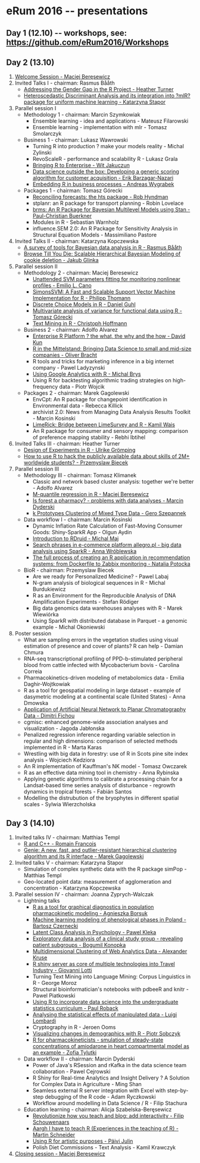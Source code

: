# eRum 2016 -- presentations

## Day 1 (12.10) -- workshops, see: https://github.com/eRum2016/Workshops

## Day 2 (13.10)

1. [Welcome Session - Maciej Beręsewicz](https://github.com/eRum2016/Presentations-participants/blob/master/13.10/Welcome%20session/erum-2016-basic.pdf)
2. Invited Talks I - chairman: Rasmus Bååth
	+ [Addressing the Gender Gap in the R Project - Heather Turner](https://cdn.rawgit.com/eRum2016/Presentations-participants/master/13.10/Invited%20Talks%201/Addressing_the_Gender_Gap_in_the_R_Project-Heather_Turner.html)
	+ [Heteroscedastic Discriminant Analysis and its integration into ?mlR? package for uniform machine learning - Katarzyna Stapor](https://github.com/eRum2016/Presentations-participants/blob/master/13.10/Invited%20Talks%201/KStapor-Poznan0.pdf)
3. Parallel session I
	+ Methodology 1 - chairman: Marcin Szymkowiak
		+ Ensemble learning - idea and applications - Mateusz Filarowski
		+ Ensemble learning - implementation with mlr - Tomasz Smolarczyk
	+ Business 1  - chairman: Lukasz Wawrowski
		+ Turning R into production ? make your models reality - Michal Zylinski
		+ RevoScaleR - performance and scalability R - Lukasz Grala
		+ [Bringing R to Enterprise - Wit Jakuczun ](https://github.com/eRum2016/Presentations-participants/blob/master/13.10/Business%201/eRum_Bringing_R_to_Enterprise_final.pdf)
		+ [Data science outside the box: Developing a generic scoring algorithm for customer acquisition - Erik Barzagar-Nazari](https://github.com/eRum2016/Presentations-participants/blob/master/13.10/Business%201/eRum2016_data_science_outside_the_box_erik_barzagar_nazari.pdf)
		+ [Embedding R in business processes - Andreas Wygrabek](https://github.com/eRum2016/Presentations-participants/blob/master/13.10/Business%201/analytics_final.pptx)
	+ Packages 1 - chairman: Tomasz Górecki
		+ [Reconciling forecasts: the hts package - Rob Hyndman](https://github.com/eRum2016/Presentations-participants/blob/master/13.10/Packages%201/Hyndman_eRum_2016.pdf)
		+ stplanr: an R package for transport planning  - Robin Lovelace
		+ [brms: An R Package for Bayesian Multilevel Models using Stan - Paul-Christian Buerkner](https://github.com/eRum2016/Presentations-participants/blob/master/13.10/Packages%201/brms_talk_eRum_2016.pdf)
		+ Modules in R - Sebastian Warnholz 
		+ influence.SEM 2.0: An R Package for Sensitivity Analysis in Structural Equation Models - Massimiliano Pastore
4. Invited Talks II  - chairman: Katarzyna Kopczewska
	+ [A survey of tools for Bayesian data analysis in R - Rasmus Bååth](https://goo.gl/IgUoz4)
	+ [Browse Till You Die: Scalable Hierarchical Bayesian Modeling of cookie deletion - Jakub Glinka](https://github.com/eRum2016/Presentations-participants/blob/master/13.10/Invited%20Talks%202/Jakub_Glinka_HB_eRum_2016.pdf)
5. Parallel session II
	+ Methodology 2 - chairman: Maciej Beresewicz
		+ [Unattended SVM parameters fitting for monitoring nonlinear profiles - Emilio L. Cano](https://github.com/eRum2016/Presentations-participants/blob/master/13.10/Methodology%202/02_presentation.pdf)
		+ [SimonsSVM: A Fast and Scalable Support Vector Machine Implementation for R - Philipp Thomann](https://github.com/eRum2016/Presentations-participants/blob/master/13.10/Methodology%202/thomann_erum_2016.pdf)
		+ [Discrete Choice Models in R - Daniel Guhl](https://github.com/eRum2016/Presentations-participants/blob/master/13.10/Methodology%202/eRum_GG2016.pdf)
		+ [Multivariate analysis of variance for functional data using R - Tomasz Górecki](https://github.com/eRum2016/Presentations-participants/blob/master/13.10/Methodology%202/GoreckiSmaga.pdf)
		+ [Text Mining in R - Christoph Hoffmann](https://github.com/eRum2016/Presentations-participants/blob/master/13.10/Methodology%202/hoffmann_text_mining_in_R.pdf)
	+ Business 2 - chairman: Adolfo Alvarez
		+ [Enterprise R Platform ? the what, the why and the how - David Kun](https://github.com/eRum2016/Presentations-participants/blob/master/13.10/Business%202/Functional%20Finances%20eRum%202016.pdf)
		+ [R in the Mittelstand: Bringing Data Science to small and mid-size companies - Oliver Bracht](https://github.com/eRum2016/Presentations-participants/blob/master/13.10/Business%202/Implementing_R_in_the_Mittelstand.pptx)
		+ R tools and tricks for marketing inference in a big internet company - Pawel Ladyzynski
		+ [Using Google Analytics with R - Michal Brys](goo.gl/yLg3n9)
		+ Using R for backtesting algorithmic trading strategies on high-frequency data - Piotr Wojcik
	+ Packages 2  - chairman: Marek Gagolewski
		+ EnvCpt: An R package for changepoint identification in Environmental data - Rebecca Killick
		+ archivist 2.0: News from Managing Data Analysis Results Toolkit - Marcin Kosinski
		+ [LimeRick: Bridge between LimeSurvey and R - Kamil Wais](https://cdn.rawgit.com/eRum2016/Presentations-participants/master/13.10/Packages%202/erum.html)
		+ An R package for consumer and sensory mapping: comparison of preference mapping stability - Rebhi Ibtihel
6. Invited Talks III - chairman: Heather Turner
	+ [Design of Experiments in R - Ulrike Grömping](https://github.com/eRum2016/Presentations-participants/blob/master/13.10/Invited%20Talks%203/eRum2016UG_animationssplit.pdf)
	+ [How to use R to hack the publicly available data about skills of 2M+ worldwide students? - Przemyslaw Biecek](https://github.com/eRum2016/Presentations-participants/blob/master/13.10/Invited%20Talks%203/erum_Przemyslaw_Biecek.pdf)
7. Parallel session III
	+ Methodology III - chairman: Tomasz Klimanek
		+ Classic and network based cluster analysis: together we're better - Adolfo Alvarez
		+ [M-quantile regression in R - Maciej Beresewicz](https://github.com/eRum2016/Presentations-participants/blob/master/13.10/Methodology%203/m-quantile-regression.pdf)
		+ [Is forest a pharmacy? - problems with data analyses - Marcin Dyderski](https://github.com/eRum2016/Presentations-participants/blob/master/13.10/Methodology%203/Is%20forest%20a%20pharmacy_po.pdf)
		+ [k Prototypes Clustering of Mixed Type Data - Gero Szepannek](https://github.com/eRum2016/Presentations-participants/blob/master/13.10/Methodology%203/SzepannekeRum2016_final.pdf)
	+ Data workflow I  - chairman: Marcin Kosinski
		+ Dynamic Inflation Rate Calculation of Fast-Moving Consumer Goods: Shiny-SparkR App - Olgun Aydin
		+ [Introduction to RDruid - Michal Maj](https://maju116.github.io/eRum2016/#/)
		+ [Search phrases in e-commerce platform allegro.pl - big data analysis using SparkR - Anna Wróblewska](https://github.com/eRum2016/Presentations-participants/blob/master/13.10/Data%20Workflow%201/eRUM-SparkR.pdf)
		+ [The full process of creating an R application in recommendation systems: from Dockerfile to Zabbix monitoring - Natalia Potocka](https://potockan.github.io/eRum2016/#/)
	+ BioR - chairman: Przemyslaw Biecek
		+ Are we ready for Personalized Medicine? - Pawel Labaj
		+ N-gram analysis of biological sequences in R - Michal Burdukiewicz
		+ R as an Environment for the Reproducible Analysis of DNA Amplification Experiments - Stefan Rödiger 
		+ Big data genomics data warehouses analyses with R - Marek Wiewiórka
		+ Using SparkR with distributed database in Parquet - a genomic example - Michal Okoniewski
8. Poster session
	+ What are sampling errors in the vegetation studies using visual estimation of presence and cover of plants? R can help - Damian Chmura
	+ RNA-seq transcriptional profiling of PPD-b-stimulated peripheral blood from cattle infected with Mycobacterium bovis - Carolina Correia
	+ Pharmacokinetics-driven modeling of metabolomics data - Emilia Daghir-Wojtkowiak
	+ R as a tool for geospatial modeling in large dataset - example of dasymetric modeling at a continental scale (United States) - Anna Dmowska
	+ [Application of Artificial Neural Network to Planar Chromatography Data - Dimitri Fichou](https://github.com/eRum2016/Presentations-participants/blob/master/13.10/Posters/ANN_TLC_Dimitri%20GM.pdf)
	+ cgmisc: enhanced genome-wide association analyses and visualization - Jagoda Jabłonska
	+ Penalized regression inference regarding variable selection in regular and high dimensions: comparison of selected methods implemented in R - Marta Karas
	+ Wrestling with big data in forestry: use of R in Scots pine site index analysis - Wojciech Kedziora
	+ An R implementation of Kauffman's NK model - Tomasz Owczarek
	+ R as an effective data mining tool in chemistry - Anna Rybinska
	+ Applying genetic algorithms to calibrate a processing chain for a Landsat-based time series analysis of disturbance - regrowth dynamics in tropical forests - Fabián Santos
	+ Modelling the distrubution of the bryophytes in different spatial scales - Sylwia Wierzcholska

## Day 3 (14.10)

1. Invited talks IV - chairman: Matthias Templ
	+ [R and C++ - Romain Francois](https://github.com/eRum2016/Presentations-participants/blob/master/14.10/Invited%20Talks%204/romain_francois_R_and_C%2B%2B.pdf)
	+ [Genie: A new, fast, and outlier-resistant hierarchical clustering algorithm and its R interface - Marek Gagolewski](https://github.com/eRum2016/Presentations-participants/blob/master/14.10/Invited%20Talks%204/Gagolewski_eRum_Genie.pdf)
2. Invited talks V - chairman: Katarzyna Stapor
	+ Simulation of complex synthetic data with the R package simPop - Matthias Templ
	+ Geo-located point data: measurement of agglomeration and concentration - Katarzyna Kopczewska
3. Parallel session IV - chairman: Joanna Zyprych-Walczak
	+ Lightning talks
		+ [R as a tool for graphical diagnostics in population pharmacokinetic modeling - Agnieszka Borsuk](https://github.com/eRum2016/Presentations-participants/blob/master/14.10/Lightning%20talks/Borsuk%20-%20R%20as%20a%20tool%20for%20graphical%20diagnostics%20in%20PopPK.pdf)
		+ [Machine learning modeling of phenological phases in Poland - Bartosz Czernecki](https://github.com/eRum2016/Presentations-participants/blob/master/14.10/Lightning%20talks/bczernecki_jnowosad_kjablonska_erum.pdf)
		+ [Latent Class Analysis in Psychology - Pawel Kleka](https://github.com/eRum2016/Presentations-participants/blob/master/14.10/Lightning%20talks/lca.pptx)
		+ [Exploratory data analysis of a clinical study group - revealing patient subgroups - Bogumil Konopka](https://github.com/eRum2016/Presentations-participants/blob/master/14.10/Lightning%20talks/BKonopka_DataExploration_eRUM2016.pdf)
		+ [Multidimensional Clustering of Web Analytics Data - Alexander Kruse](https://github.com/eRum2016/Presentations-participants/blob/master/14.10/Lightning%20talks/eRum_Lighnting_Talk_Kruse.pdf)
		+ [R shiny server as core of multiple technologies into Travel Industry - Giovanni Lotti](https://github.com/eRum2016/Presentations-participants/blob/master/14.10/Lightning%20talks/rhubble_Giovanni.pdf)
		+ Turning Text Mining into Language Mining: Corpus Linguistics in R - George Moroz
		+ Structural bioinformatician's notebooks with pdbeeR and knitr - Pawel Piatkowski
		+ [Using R to incorporate data science into the undergraduate statistics curriculum - Paul Roback](https://github.com/eRum2016/Presentations-participants/blob/master/14.10/Lightning%20talks/eRum%20presentation_Roback.pptx)
		+ [Analysing the statistical effects of manipulated data - Luigi Lombardi](https://github.com/eRum2016/Presentations-participants/blob/master/14.10/Lightning%20talks/Lombardi-Bressan-eR2016-LT.pdf)
		+ Cryptography in R - Jeroen Ooms
		+ [Visualizing changes in demographics with R - Piotr Sobczyk](https://github.com/eRum2016/Presentations-participants/blob/master/14.10/Lightning%20talks/erum_visualization_Sobczyk.pdf)
		+ [R for pharmacokineticists - smulation of steady-state concentrations of amiodarone in heart compartmental model as an example - Zofia Tylutki](https://github.com/eRum2016/Presentations-participants/blob/master/14.10/Lightning%20talks/erum2016_ZTylutki.pdf)
	+ Data workflow II - chairman: Marcin Dyderski
		+ Power of Java's RSession and rKafka in the data science team collaboration - Pawel Cejrowski
		+ R Shiny for Real-time Analytics and Insight Delivery ? A Solution for Complex Data in Agriculture - Ming Shan
		+ Seamless external R server integration with Excel with step-by-step debugging of the R code - Adam Ryczkowski
		+ Workflow around modelling in Data Science / R - Filip Stachura
	+ Education learning - chairman: Alicja Szabelska-Beręsewicz
		+ [Revolutionize how you teach and blog: add interactivity - Filip Schouwenaars](https://github.com/eRum2016/Presentations-participants/blob/master/14.10/Education%20learning/Revolutionize_the_way_you_teach_and_blog_tutorial_package_Filip_Schouwenaars.pdf)
		+ [Aargh I have to teach R (Experiences in the teaching of R) - Martin Schneider](https://github.com/eRum2016/Presentations-participants/blob/master/14.10/Education%20learning/aargh_i_have_to_teach_R_Martin_Schneider.pptx)
		+ [Using R for artistic purposes - Päivi Julin](https://github.com/eRum2016/Presentations-participants/blob/master/14.10/Education%20learning/Using_r_for_artistic_purposes_Paivi_Julin.pdf)
		+ Polish Diet Commissions - Text Analysis - Kamil Krawczyk
4. [Closing session - Maciej Beręsewicz](https://github.com/eRum2016/Presentations-participants/blob/master/14.10/Closing%20session/ending.pdf)